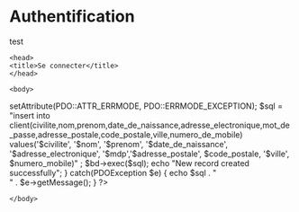 # Authentification
test
<!DOCTYPE html>
<html>
<lang="fr">
	
	<head>
	<title>Se connecter</title>
	</head>
	
	<body>

<?php
	
	$civilite = $_POST[ 'civilite' ] ;
	$nom = $_POST['nom'];
	$prenom = $_POST[ 'prenom' ] ;
	$date_de_naissance = $_POST[ 'date_de_naissance' ] ;
	$adresse_electronique = $_POST[ 'adresse_electronique' ] ;
	$mdp = $_POST[ 'mdp' ] ;
	$adresse_postale = $_POST[ 'adresse_postale' ] ;
	$code_postale = $_POST[ 'code_postale' ] ;
	$ville = $_POST[ 'ville' ] ;
	$numero_mobile = $_POST[ 'numero_mobile' ] ;
	
	
	
	try {

		$bd = new PDO(
						'mysql:host=localhost;dbname=sbateliers' ,
						'sanayabio' ,
						'sb2021'
			) ;
		$bd->setAttribute(PDO::ATTR_ERRMODE, PDO::ERRMODE_EXCEPTION);
		
		$sql = "insert into client(civilite,nom,prenom,date_de_naissance,adresse_electronique,mot_de_passe,adresse_postale,code_postale,ville,numero_de_mobile) values('$civilite', '$nom', '$prenom', '$date_de_naissance', '$adresse_electronique', '$mdp','$adresse_postale',  $code_postale, '$ville', $numero_mobile)" ;
		$bd->exec($sql);
	    echo "New record created successfully";
	    
		} catch(PDOException $e) {
  echo $sql . "<br>" . $e->getMessage();
	}
	
		
	
?>

	</body>	
</html>
